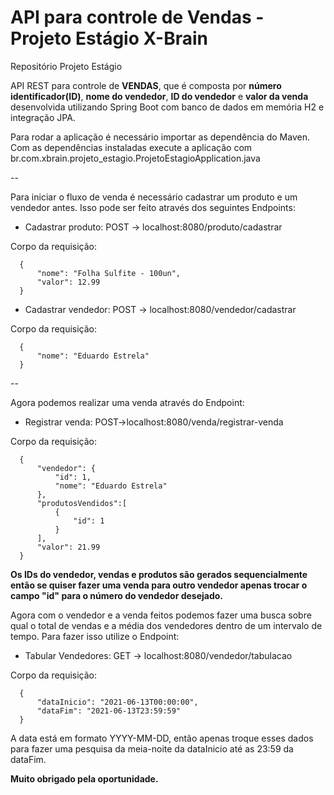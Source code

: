 # API para controle de Vendas - Projeto Estágio X-Brain

Repositório Projeto Estágio

API REST para controle de **VENDAS**, que é composta por **número identificador(ID)**, **nome do vendedor**, **ID do vendedor** e **valor da venda** desenvolvida utilizando Spring Boot com banco de dados em memória H2 e integração JPA.

Para rodar a aplicação é necessário importar as dependência do Maven.
Com as dependências instaladas execute a aplicação com br.com.xbrain.projeto_estagio.ProjetoEstagioApplication.java

--

Para iniciar o fluxo de venda é necessário cadastrar um produto e um vendedor antes.
Isso pode ser feito através dos seguintes Endpoints:

* Cadastrar produto:
POST -> localhost:8080/produto/cadastrar

Corpo da requisição:

      {
          "nome": "Folha Sulfite - 100un",
          "valor": 12.99
      }

* Cadastrar vendedor:
POST -> localhost:8080/vendedor/cadastrar

Corpo da requisição:

      {
          "nome": "Eduardo Estrela"
      }

--

Agora podemos realizar uma venda através do Endpoint:

* Registrar venda:
POST->localhost:8080/venda/registrar-venda

Corpo da requisição:

      {
          "vendedor": {
              "id": 1,
              "nome": "Eduardo Estrela"
          },
          "produtosVendidos":[
              {
                  "id": 1
              }
          ],
          "valor": 21.99
      }

**Os IDs do vendedor, vendas e produtos são gerados sequencialmente então se quiser fazer uma venda para outro vendedor apenas trocar o campo "id" para o número do vendedor desejado.**

Agora com o vendedor e a venda feitos podemos fazer uma busca sobre qual o total de vendas e a média dos vendedores dentro de um intervalo de tempo.
Para fazer isso utilize o Endpoint:

* Tabular Vendedores:
GET -> localhost:8080/vendedor/tabulacao

Corpo da requisição:

      {
          "dataInicio": "2021-06-13T00:00:00",
          "dataFim": "2021-06-13T23:59:59"
      }
A data está em formato YYYY-MM-DD, então apenas troque esses dados para fazer uma pesquisa da meia-noite da dataInicio até as 23:59 da dataFim.

**Muito obrigado pela oportunidade.**

